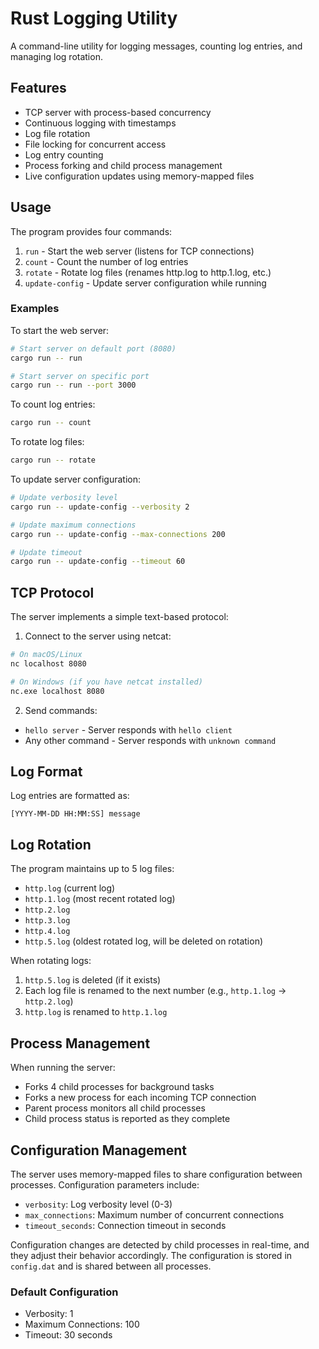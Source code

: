 # Rust Logging Utility

A command-line utility for logging messages, counting log entries, and managing log rotation.

## Features

- TCP server with process-based concurrency
- Continuous logging with timestamps
- Log file rotation
- File locking for concurrent access
- Log entry counting
- Process forking and child process management
- Live configuration updates using memory-mapped files

## Usage

The program provides four commands:

1. `run` - Start the web server (listens for TCP connections)
2. `count` - Count the number of log entries
3. `rotate` - Rotate log files (renames http.log to http.1.log, etc.)
4. `update-config` - Update server configuration while running

### Examples

To start the web server:
```bash
# Start server on default port (8080)
cargo run -- run

# Start server on specific port
cargo run -- run --port 3000
```

To count log entries:
```bash
cargo run -- count
```

To rotate log files:
```bash
cargo run -- rotate
```

To update server configuration:
```bash
# Update verbosity level
cargo run -- update-config --verbosity 2

# Update maximum connections
cargo run -- update-config --max-connections 200

# Update timeout
cargo run -- update-config --timeout 60
```

## TCP Protocol

The server implements a simple text-based protocol:

1. Connect to the server using netcat:
```bash
# On macOS/Linux
nc localhost 8080

# On Windows (if you have netcat installed)
nc.exe localhost 8080
```

2. Send commands:
- `hello server` - Server responds with `hello client`
- Any other command - Server responds with `unknown command`

## Log Format

Log entries are formatted as:
```
[YYYY-MM-DD HH:MM:SS] message
```

## Log Rotation

The program maintains up to 5 log files:
- `http.log` (current log)
- `http.1.log` (most recent rotated log)
- `http.2.log`
- `http.3.log`
- `http.4.log`
- `http.5.log` (oldest rotated log, will be deleted on rotation)

When rotating logs:
1. `http.5.log` is deleted (if it exists)
2. Each log file is renamed to the next number (e.g., `http.1.log` → `http.2.log`)
3. `http.log` is renamed to `http.1.log`

## Process Management

When running the server:
- Forks 4 child processes for background tasks
- Forks a new process for each incoming TCP connection
- Parent process monitors all child processes
- Child process status is reported as they complete

## Configuration Management

The server uses memory-mapped files to share configuration between processes. Configuration parameters include:

- `verbosity`: Log verbosity level (0-3)
- `max_connections`: Maximum number of concurrent connections
- `timeout_seconds`: Connection timeout in seconds

Configuration changes are detected by child processes in real-time, and they adjust their behavior accordingly. The configuration is stored in `config.dat` and is shared between all processes.

### Default Configuration

- Verbosity: 1
- Maximum Connections: 100
- Timeout: 30 seconds 